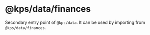 # @kps/data/finances

Secondary entry point of `@kps/data`. It can be used by importing from `@kps/data/finances`.
